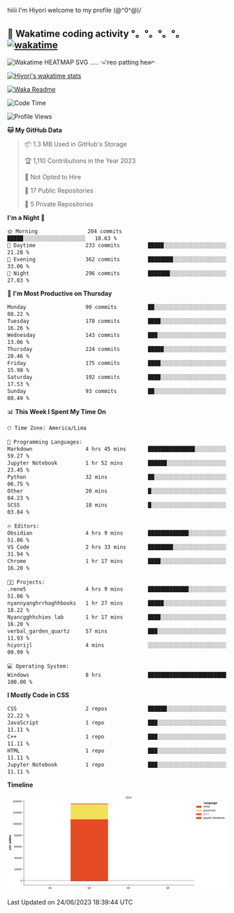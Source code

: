 hiiii I'm Hiyori welcome to my profile \(@^0^@)/

## 🦄 Wakatime coding activity °。°。°。°。[![wakatime](https://wakatime.com/badge/user/49dba2c5-26e1-43a7-9d07-e0f8613d1227.svg)](https://wakatime.com/@49dba2c5-26e1-43a7-9d07-e0f8613d1227) 
<img src="https://wakatime.com/share/@hiyori/ef87015d-57e0-4afb-bb56-1a99a24ea312.svg" width="600" alt="Wakatime HEATMAP SVG"/> ..... <img src="https://i.postimg.cc/RFM2CQFY/reo-patting.webp" alt="reo patting head" width="200" style="border-radius: 50%;">

 [![Hiyori's wakatime stats](https://github-readme-stats.vercel.app/api/wakatime?username=hiyori&theme=buefy&range=last_year&is_including_today=true&layout=compact)](https://github.com/anuraghazra/github-readme-stats)
 

[![Waka Readme](https://github.com/hiyorijl/hiyorijl/actions/workflows/Waka%20Readme.yml/badge.svg)](https://github.com/hiyorijl/hiyorijl/actions/workflows/Waka%20Readme.yml)

<!--START_SECTION:waka-->
![Code Time](http://img.shields.io/badge/Code%20Time-165%20hrs%2058%20mins-blue)

![Profile Views](http://img.shields.io/badge/Profile%20Views-180-blue)

**🐱 My GitHub Data** 

> 📦 1.3 MB Used in GitHub's Storage 
 > 
> 🏆 1,110 Contributions in the Year 2023
 > 
> 🚫 Not Opted to Hire
 > 
> 📜 17 Public Repositories 
 > 
> 🔑 5 Private Repositories 
 > 
**I'm a Night 🦉** 

```text
🌞 Morning                204 commits         █████░░░░░░░░░░░░░░░░░░░░   18.63 % 
🌆 Daytime                233 commits         █████░░░░░░░░░░░░░░░░░░░░   21.28 % 
🌃 Evening                362 commits         ████████░░░░░░░░░░░░░░░░░   33.06 % 
🌙 Night                  296 commits         ███████░░░░░░░░░░░░░░░░░░   27.03 % 
```
📅 **I'm Most Productive on Thursday** 

```text
Monday                   90 commits          ██░░░░░░░░░░░░░░░░░░░░░░░   08.22 % 
Tuesday                  178 commits         ████░░░░░░░░░░░░░░░░░░░░░   16.26 % 
Wednesday                143 commits         ███░░░░░░░░░░░░░░░░░░░░░░   13.06 % 
Thursday                 224 commits         █████░░░░░░░░░░░░░░░░░░░░   20.46 % 
Friday                   175 commits         ████░░░░░░░░░░░░░░░░░░░░░   15.98 % 
Saturday                 192 commits         ████░░░░░░░░░░░░░░░░░░░░░   17.53 % 
Sunday                   93 commits          ██░░░░░░░░░░░░░░░░░░░░░░░   08.49 % 
```


📊 **This Week I Spent My Time On** 

```text
🕑︎ Time Zone: America/Lima

💬 Programming Languages: 
Markdown                 4 hrs 45 mins       ███████████████░░░░░░░░░░   59.27 % 
Jupyter Notebook         1 hr 52 mins        ██████░░░░░░░░░░░░░░░░░░░   23.45 % 
Python                   32 mins             ██░░░░░░░░░░░░░░░░░░░░░░░   06.75 % 
Other                    20 mins             █░░░░░░░░░░░░░░░░░░░░░░░░   04.23 % 
SCSS                     18 mins             █░░░░░░░░░░░░░░░░░░░░░░░░   03.84 % 

🔥 Editors: 
Obsidian                 4 hrs 9 mins        █████████████░░░░░░░░░░░░   51.86 % 
VS Code                  2 hrs 33 mins       ████████░░░░░░░░░░░░░░░░░   31.94 % 
Chrome                   1 hr 17 mins        ████░░░░░░░░░░░░░░░░░░░░░   16.20 % 

🐱‍💻 Projects: 
.nene5                   4 hrs 9 mins        █████████████░░░░░░░░░░░░   51.86 % 
nyannyanghrrhaghhbooks   1 hr 27 mins        █████░░░░░░░░░░░░░░░░░░░░   18.22 % 
Nyancgghhchies lab       1 hr 17 mins        ████░░░░░░░░░░░░░░░░░░░░░   16.20 % 
verbal_garden_quartz     57 mins             ███░░░░░░░░░░░░░░░░░░░░░░   11.93 % 
hiyorijl                 4 mins              ░░░░░░░░░░░░░░░░░░░░░░░░░   00.99 % 

💻 Operating System: 
Windows                  8 hrs               █████████████████████████   100.00 % 
```

**I Mostly Code in CSS** 

```text
CSS                      2 repos             ██████░░░░░░░░░░░░░░░░░░░   22.22 % 
JavaScript               1 repo              ███░░░░░░░░░░░░░░░░░░░░░░   11.11 % 
C++                      1 repo              ███░░░░░░░░░░░░░░░░░░░░░░   11.11 % 
HTML                     1 repo              ███░░░░░░░░░░░░░░░░░░░░░░   11.11 % 
Jupyter Notebook         1 repo              ███░░░░░░░░░░░░░░░░░░░░░░   11.11 % 
```



**Timeline**

![Lines of Code chart](https://raw.githubusercontent.com/hiyorijl/hiyorijl/main/assets/bar_graph.png)


 Last Updated on 24/06/2023 18:39:44 UTC
<!--END_SECTION:waka-->
